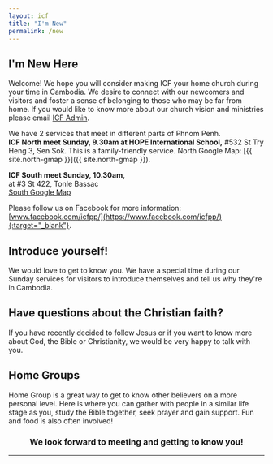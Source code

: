 ```yaml
---
layout: icf
title: "I'm New"
permalink: /new
---
```

## I'm New Here

Welcome! We hope you will consider making ICF your home church during your time in Cambodia. 
We desire to connect with our newcomers and visitors and foster a sense of belonging to those 
who may be far from home. If you would like to know more about our church vision and ministries 
please email [ICF Admin](mailto:admin@icfpp.org).

We have 2 services that meet in different parts of Phnom Penh.<br>
**ICF North meet Sunday, 9.30am at HOPE International School,**
#532 St Try Heng 3, Sen Sok. This is a family-friendly service. North Google Map:
[{{ site.north-gmap }}]({{ site.north-gmap }}).

**ICF South meet Sunday, 10.30am,**<br> 
at #3 St 422, Tonle Bassac<br>
<a href="S-gmap">South Google Map</a>

Please follow us on Facebook for more information: 
[www.facebook.com/icfpp/](https://www.facebook.com/icfpp/){:target="_blank"}.

## Introduce yourself!
We would love to get to know you. We have a special time during our Sunday services for visitors to introduce themselves and tell us why they're in Cambodia. 

## Have questions about the Christian faith?
If you have recently decided to follow Jesus or if you want to know more about God, the Bible or Christianity, we would be very happy to talk with you. 

## Home Groups
Home Group is a great way to get to know other believers on a more personal level. Here is where you can gather with people in a similar life stage as you, study the Bible together, seek prayer and gain support. Fun and food is also often involved! 

<h3><center>We look forward to meeting and getting to know you!</center></h3>

---
